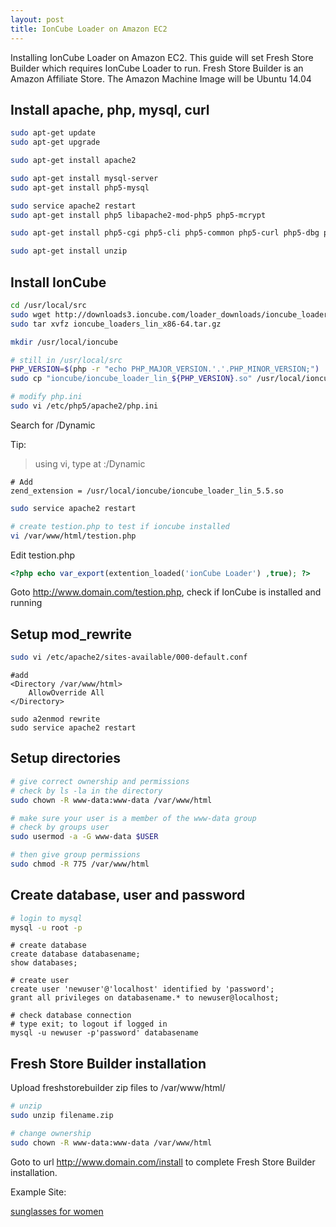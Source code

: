 ```yaml
---
layout: post
title: IonCube Loader on Amazon EC2
---
```


Installing IonCube Loader on Amazon EC2. This guide will set Fresh Store Builder which requires IonCube Loader to run. Fresh Store Builder is an Amazon Affiliate Store. The Amazon Machine Image will be Ubuntu 14.04


## Install apache, php, mysql, curl

```bash
sudo apt-get update
sudo apt-get upgrade
```

```bash
sudo apt-get install apache2
```

```bash
sudo apt-get install mysql-server
sudo apt-get install php5-mysql
```

```bash
sudo service apache2 restart
sudo apt-get install php5 libapache2-mod-php5 php5-mcrypt
```

```bash
sudo apt-get install php5-cgi php5-cli php5-common php5-curl php5-dbg php5-dev php5-gd
```

```bash
sudo apt-get install unzip
```

## Install IonCube

```bash
cd /usr/local/src
sudo wget http://downloads3.ioncube.com/loader_downloads/ioncube_loaders_lin_x86-64.tar.gz
sudo tar xvfz ioncube_loaders_lin_x86-64.tar.gz
```

```bash
mkdir /usr/local/ioncube
```

```bash
# still in /usr/local/src
PHP_VERSION=$(php -r "echo PHP_MAJOR_VERSION.'.'.PHP_MINOR_VERSION;")
sudo cp "ioncube/ioncube_loader_lin_${PHP_VERSION}.so" /usr/local/ioncube
```

```bash
# modify php.ini
sudo vi /etc/php5/apache2/php.ini
```

Search for /Dynamic

Tip:
> using vi, type at :/Dynamic

```apacheconf
# Add
zend_extension = /usr/local/ioncube/ioncube_loader_lin_5.5.so
```

```bash
sudo service apache2 restart
```

```bash
# create testion.php to test if ioncube installed
vi /var/www/html/testion.php
```

Edit testion.php

```php
<?php echo var_export(extention_loaded('ionCube Loader') ,true); ?>
```

Goto http://www.domain.com/testion.php, check if IonCube is installed and running

## Setup mod_rewrite

```bash
sudo vi /etc/apache2/sites-available/000-default.conf
```
	
```apacheconf
#add
<Directory /var/www/html>
    AllowOverride All
</Directory>
```

	sudo a2enmod rewrite
	sudo service apache2 restart

## Setup directories

```bash
# give correct ownership and permissions
# check by ls -la in the directory
sudo chown -R www-data:www-data /var/www/html
```

```bash
# make sure your user is a member of the www-data group
# check by groups user
sudo usermod -a -G www-data $USER
```

```bash
# then give group permissions
sudo chmod -R 775 /var/www/html
```

## Create database, user and password

```bash
# login to mysql
mysql -u root -p
```

```mysql
# create database
create database databasename;
show databases;
```

```mysql
# create user
create user 'newuser'@'localhost' identified by 'password';
grant all privileges on databasename.* to newuser@localhost;
```

```mysql
# check database connection
# type exit; to logout if logged in
mysql -u newuser -p'password' databasename
```

## Fresh Store Builder installation

Upload freshstorebuilder zip files to /var/www/html/

```bash
# unzip
sudo unzip filename.zip
```

```bash
# change ownership
sudo chown -R www-data:www-data /var/www/html
```

Goto to url http://www.domain.com/install to complete Fresh Store Builder installation.

Example Site:

[sunglasses for women][1]

[1]:http://seebetter.co/gifts-for-her/